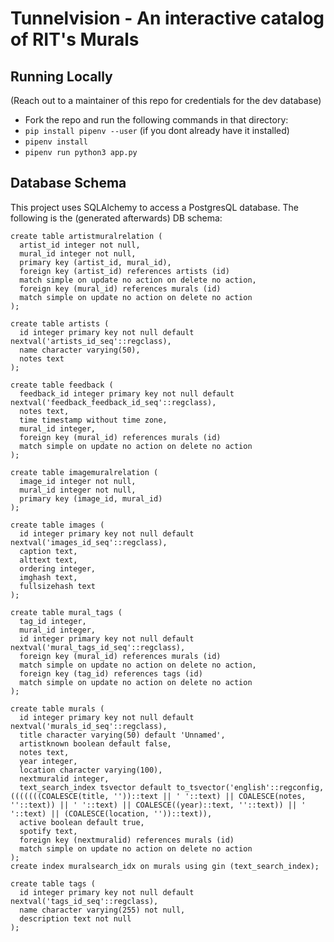 # Tunnelvision - An interactive catalog of RIT's Murals

## Running Locally
(Reach out to a maintainer of this repo for credentials for the dev database)


* Fork the repo and run the following commands in that directory:
* `pip install pipenv --user` (if you dont already have it installed)
* `pipenv install`
* `pipenv run python3 app.py`

## Database Schema
This project uses SQLAlchemy to access a PostgresQL database. The following is the (generated afterwards) DB schema:

```
create table artistmuralrelation (
  artist_id integer not null,
  mural_id integer not null,
  primary key (artist_id, mural_id),
  foreign key (artist_id) references artists (id)
  match simple on update no action on delete no action,
  foreign key (mural_id) references murals (id)
  match simple on update no action on delete no action
);

create table artists (
  id integer primary key not null default nextval('artists_id_seq'::regclass),
  name character varying(50),
  notes text
);

create table feedback (
  feedback_id integer primary key not null default nextval('feedback_feedback_id_seq'::regclass),
  notes text,
  time timestamp without time zone,
  mural_id integer,
  foreign key (mural_id) references murals (id)
  match simple on update no action on delete no action
);

create table imagemuralrelation (
  image_id integer not null,
  mural_id integer not null,
  primary key (image_id, mural_id)
);

create table images (
  id integer primary key not null default nextval('images_id_seq'::regclass),
  caption text,
  alttext text,
  ordering integer,
  imghash text,
  fullsizehash text
);

create table mural_tags (
  tag_id integer,
  mural_id integer,
  id integer primary key not null default nextval('mural_tags_id_seq'::regclass),
  foreign key (mural_id) references murals (id)
  match simple on update no action on delete no action,
  foreign key (tag_id) references tags (id)
  match simple on update no action on delete no action
);

create table murals (
  id integer primary key not null default nextval('murals_id_seq'::regclass),
  title character varying(50) default 'Unnamed',
  artistknown boolean default false,
  notes text,
  year integer,
  location character varying(100),
  nextmuralid integer,
  text_search_index tsvector default to_tsvector('english'::regconfig, (((((((COALESCE(title, ''))::text || ' '::text) || COALESCE(notes, ''::text)) || ' '::text) || COALESCE((year)::text, ''::text)) || ' '::text) || (COALESCE(location, ''))::text)),
  active boolean default true,
  spotify text,
  foreign key (nextmuralid) references murals (id)
  match simple on update no action on delete no action
);
create index muralsearch_idx on murals using gin (text_search_index);

create table tags (
  id integer primary key not null default nextval('tags_id_seq'::regclass),
  name character varying(255) not null,
  description text not null
);
```
